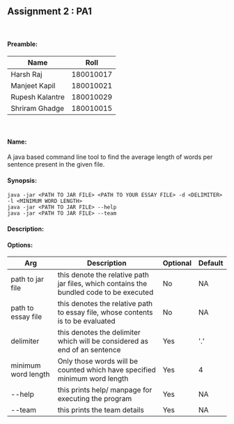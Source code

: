 ## Assignment 2 : PA1
<br>

#### Preamble:
|Name | Roll|
|-----|-----|
|Harsh Raj | 180010017 |
|Manjeet Kapil| 180010021 |
|Rupesh Kalantre | 180010029 |
|Shriram Ghadge | 180010015 |
<br>

#### Name: <br>
A java based command line tool to find the average length of words per sentence present in the given file.
<br>

#### Synopsis: <br>
` java -jar <PATH TO JAR FILE> <PATH TO YOUR ESSAY FILE> -d <DELIMITER> -l <MINIMUM WORD LENGTH> ` <br>
` java -jar <PATH TO JAR FILE> --help ` <br>
` java -jar <PATH TO JAR FILE> --team ` <br>


#### Description: <br>


#### Options: <br>
| Arg | Description | Optional | Default |
|-----|-------------|----------|---------|
|path to jar file | this denote the relative path jar files, which contains the bundled code to be executed | No | NA |
|path to essay file | this denotes the relative path to essay file, whose contents is to be evaluated | No | NA |
|delimiter | this denotes the delimiter which will be considered as end of an sentence | Yes | '.' |
|minimum word length | Only those words will be counted which have specified minimum word length | Yes | 4 |
|--help | this prints help/ manpage for executing the program | Yes | NA |
|--team | this prints the team details | Yes | NA |


